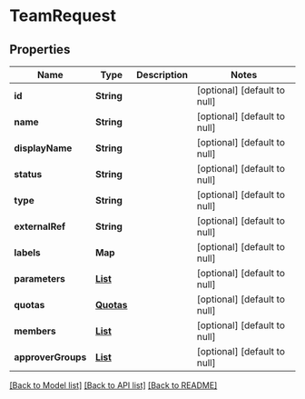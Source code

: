 # TeamRequest
## Properties

| Name | Type | Description | Notes |
|------------ | ------------- | ------------- | -------------|
| **id** | **String** |  | [optional] [default to null] |
| **name** | **String** |  | [optional] [default to null] |
| **displayName** | **String** |  | [optional] [default to null] |
| **status** | **String** |  | [optional] [default to null] |
| **type** | **String** |  | [optional] [default to null] |
| **externalRef** | **String** |  | [optional] [default to null] |
| **labels** | **Map** |  | [optional] [default to null] |
| **parameters** | [**List**](AbstractParam.md) |  | [optional] [default to null] |
| **quotas** | [**Quotas**](Quotas.md) |  | [optional] [default to null] |
| **members** | [**List**](TeamMember.md) |  | [optional] [default to null] |
| **approverGroups** | [**List**](ApproverGroupRequest.md) |  | [optional] [default to null] |

[[Back to Model list]](../README.md#documentation-for-models) [[Back to API list]](../README.md#documentation-for-api-endpoints) [[Back to README]](../README.md)

